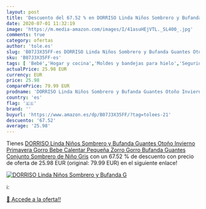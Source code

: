 ```yaml
---
layout: post
title: 'Descuento del 67.52 % en DORRISO Linda Niños Sombrero y Bufanda G'
date: 2020-07-01 11:32:19
image: 'https://m.media-amazon.com/images/I/41asuHEjVTL._SL400_.jpg'
comments: true
category: ofertas
author: 'tole.es'
slug: 'B07J3X35FF-es DORRISO Linda Niños Sombrero y Bufanda Guantes Otoño...'
sku: 'B07J3X35FF-es'
tags: [ 'Bebé','Hogar y cocina','Moldes y bandejas para hielo','Seguridad','Utensilios de bar','Utensilios de cocina','Vigilabebés','bebe', ]
actualPrice: 25.98 EUR
currency: EUR
price: 25.98
comparePrice: 79.99 EUR
prodname: 'DORRISO Linda Niños Sombrero y Bufanda Guantes Otoño Invierno Primavera Gorro Bebe Calentar Pequeña Zorro Gorro Bufanda Guantes Conjunto Sombrero de Niño Gris'
country: 'es'
flag: '🇪🇸'
brand: ''
buyurl: 'https://www.amazon.es/dp/B07J3X35FF/?tag=tolees-21'
descuento: '67.52'
average: '25.98'
---
```


Tienes [DORRISO Linda Niños Sombrero y Bufanda Guantes Otoño Invierno Primavera Gorro Bebe Calentar Pequeña Zorro Gorro Bufanda Guantes Conjunto Sombrero de Niño Gris](https://www.amazon.es/dp/B07J3X35FF/?tag=tolees-21) con un 67.52 % de descuento con precio de oferta de 25.98 EUR (original: 79.99 EUR) en el siguiente enlace!

[![DORRISO Linda Niños Sombrero y Bufanda G](https://m.media-amazon.com/images/I/41asuHEjVTL._SL400_.jpg)](https://www.amazon.es/dp/B07J3X35FF/?tag=tolees-21)

ℹ️:


[🛒 Accede a la oferta!!](https://www.amazon.es/dp/B07J3X35FF/?tag=tolees-21)
